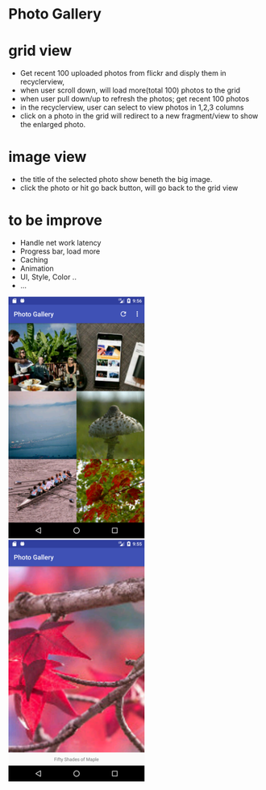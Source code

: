 # Photo Gallery

# grid view
* Get recent 100 uploaded photos from flickr and disply them in recyclerview,
* when user scroll down, will load more(total 100) photos to the grid
* when user pull down/up to refresh the photos; get recent 100 photos 
* in the recyclerview, user can select to view photos in 1,2,3 columns
* click on a photo in the grid will redirect to a new fragment/view to show the enlarged photo.

# image view
* the title of the selected photo show beneth the big image.
* click the photo or hit go back button, will go back to the grid view

# to be improve
* Handle net work latency
* Progress bar, load more
* Caching
* Animation
* UI, Style, Color ..
* ...
<img src="screenshot/Screenshot_1506920215.png" width="270" height="480"/>
<img src="screenshot/Screenshot_1506920160.png" width="270" height="480"/>
